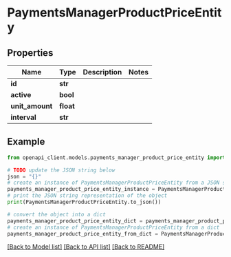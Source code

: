 # PaymentsManagerProductPriceEntity


## Properties

Name | Type | Description | Notes
------------ | ------------- | ------------- | -------------
**id** | **str** |  | 
**active** | **bool** |  | 
**unit_amount** | **float** |  | 
**interval** | **str** |  | 

## Example

```python
from openapi_client.models.payments_manager_product_price_entity import PaymentsManagerProductPriceEntity

# TODO update the JSON string below
json = "{}"
# create an instance of PaymentsManagerProductPriceEntity from a JSON string
payments_manager_product_price_entity_instance = PaymentsManagerProductPriceEntity.from_json(json)
# print the JSON string representation of the object
print(PaymentsManagerProductPriceEntity.to_json())

# convert the object into a dict
payments_manager_product_price_entity_dict = payments_manager_product_price_entity_instance.to_dict()
# create an instance of PaymentsManagerProductPriceEntity from a dict
payments_manager_product_price_entity_from_dict = PaymentsManagerProductPriceEntity.from_dict(payments_manager_product_price_entity_dict)
```
[[Back to Model list]](../README.md#documentation-for-models) [[Back to API list]](../README.md#documentation-for-api-endpoints) [[Back to README]](../README.md)


